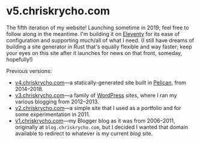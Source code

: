# v5.chriskrycho.com

The fifth iteration of my website! Launching sometime in 2019; feel free to follow along in the meantime. I'm building it on [Eleventy] for its ease of configuration and supporting much/all of what I need. (I still have dreams of building a site generator in Rust that's equally flexible and way faster; keep your eyes on this site after it launches for news on that front, someday, hopefully!)

[Eleventy]: https://11ty.io

Previous versions:

- [v4.chriskrycho.com][v4]—a statically-generated site built in [Pelican], from 2014–2018.
- [v3.chriskrycho.com][v3]—a family of [WordPress] sites, where I ran my various blogging from 2012–2013.
- [v2.chriskrycho.com][v2]—a simple site that I used as a portfolio and for some experimentation in 2011.
- [v1.chriskrycho.com][v1]—my Blogger blog as it was from 2006–2011, originally at `blog.chriskrycho.com`, but I decided I wanted that domain available to redirect to whatever is my current *blog* site.

[v4]: https://v4.chriskrycho.com
[v3]: https://v3.chriskrycho.com
[v2]: https://v2.chriskrycho.com
[v1]: https://v1.chriskrycho.com

[Pelican]: https://github.com/getpelican/pelican
[WordPress]: https://wordpress.org
